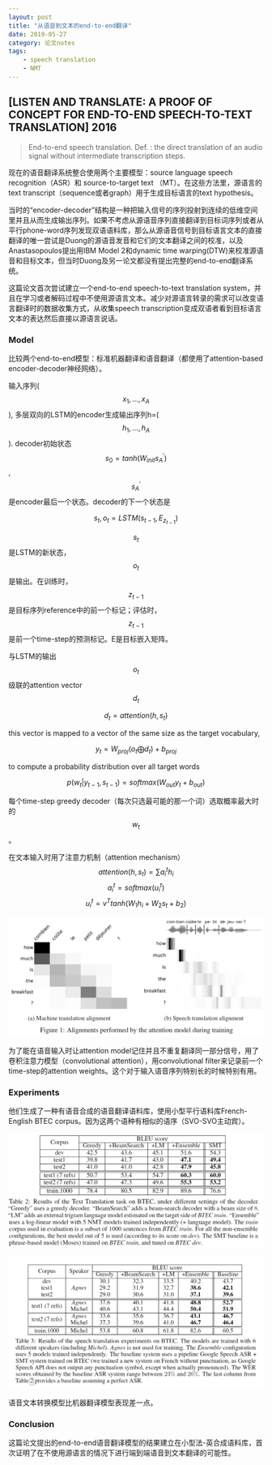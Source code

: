 ```yaml
---
layout: post
title: "从语音到文本的end-to-end翻译"
date: 2019-05-27
category: 论文notes
tags: 
    - speech translation
    - NMT
---
```


## [LISTEN AND TRANSLATE: A PROOF OF CONCEPT FOR END-TO-END SPEECH-TO-TEXT TRANSLATION] 2016 ##

>End-to-end speech translation. Def. : the direct translation of an audio signal without intermediate transcription steps.

现在的语音翻译系统整合使用两个主要模型：source language speech recognition（ASR）和 source-to-target text （MT）。在这些方法里，源语言的text transcript（sequence或者graph）用于生成目标语言的text hypothesis。

当时的“encoder-decoder”结构是一种把输入信号的序列投射到连续的低维空间里并且从而生成输出序列。如果不考虑从源语音序列直接翻译到目标词序列或者从平行phone-word序列发现双语语料库，那么从源语音信号到目标语言文本的直接翻译的唯一尝试是Duong的源语音发音和它们的文本翻译之间的校准，以及Anastasopoulos提出用IBM Model 2和dynamic time warping(DTW)来校准源语音和目标文本，但当时Duong及另一论文都没有提出完整的end-to-end翻译系统。

这篇论文首次尝试建立一个end-to-end speech-to-text translation system，并且在学习或者解码过程中不使用源语言文本。减少对源语言转录的需求可以改变语言翻译时的数据收集方式，从收集speech transcription变成双语者看到目标语言文本的表达然后直接以源语言说话。

### Model

比较两个end-to-end模型：标准机器翻译和语音翻译（都使用了attention-based encoder-decoder神经网络）。
 
输入序列($$x_1, ..., x_A$$), 多层双向的LSTM的encoder生成输出序列h=($$h_1, ..., h_A$$). decoder初始状态$$s_0 = tanh(W_{init} s^{'}_A)$$, $$s^{'}_A$$是encoder最后一个状态。decoder的下一个状态是

$$s_t, o_t = LSTM(s_{t-1}, E_{z_{t-1}})$$

$$s_t$$是LSTM的新状态，$$o_t$$是输出。在训练时，$$z_{t-1}$$是目标序列reference中的前一个标记；评估时，$$z_{t-1}$$是前一个time-step的预测标记。E是目标嵌入矩阵。

与LSTM的输出$$o_t$$级联的attention vector $$d_t$$
 
$$d_t = attention(h, s_t)$$

this vector is mapped to a vector of the same size as the target vocabulary,

$$y_t = W_{proj}(o_t \bigoplus d_t) + b_{proj}$$   

to compute a probability distribution over all target words

$$p(w_t|y_{t-1}, s_{t-1}) = softmax(W_{out} y_t + b_{out})$$

每个time-step greedy decoder（每次只选最可能的那一个词）选取概率最大时的$$w_t$$。

在文本输入时用了注意力机制（attention mechanism）
$$attention(h, s_t) = \sum{a_i^t h_i}$$
$$a_i^t = softmax(u_i^t)$$
$$u_i^t = v^T tanh(W_1 h_i + W_2 s_t + b_2)$$

![example of alignment performed by the attention mechanism during training](\assets\images\postsimage\0528\alignments_performance.jpg)

为了能在语音输入时让attention model记住并且不重复翻译同一部分信号，用了卷积注意力模型（convolutional attention），用convolutional filter来记录前一个time-step的attention weights。这个对于输入语音序列特别长的时候特别有用。

### Experiments

他们生成了一种有语音合成的语音翻译语料库，使用小型平行语料库French-English BTEC corpus。因为这两个语种有相似的语序（SVO-SVO主动宾）。

![Results of machine translation experiments](\assets\images\postsimage\0528\results_text_translation.jpg)

![Results of speech translation experiments](\assets\images\postsimage\0528\results_speech_translation.jpg)

语音文本转换模型比机器翻译模型表现差一点。

### Conclusion

这篇论文提出的end-to-end语音翻译模型的结果建立在小型法-英合成语料库，首次证明了在不使用源语言的情况下进行端到端语音到文本翻译的可能性。
